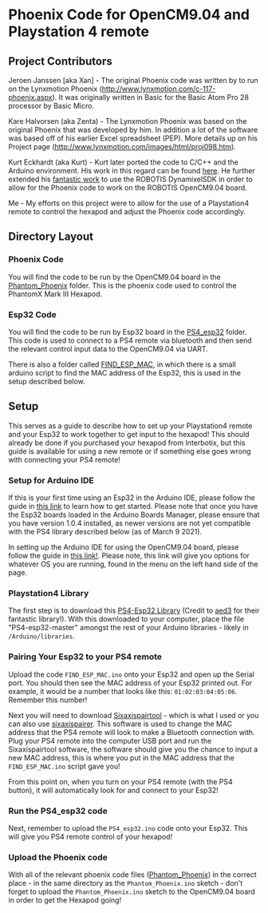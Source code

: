 # Phoenix Code for OpenCM9.04 and Playstation 4 remote

## Project Contributors
Jeroen Janssen [aka Xan] - The original Phoenix code was written by to run on the Lynxmotion Phoenix (http://www.lynxmotion.com/c-117-phoenix.aspx). It was originally written in Basic for the Basic Atom Pro 28 processor by Basic Micro.

Kare Halvorsen (aka Zenta) - The Lynxmotion Phoenix was based on the original Phoenix that was developed by him. In addition a lot of the software was based off of his earlier Excel spreadsheet (PEP). More details up on his Project page (http://www.lynxmotion.com/images/html/proj098.htm).

Kurt Eckhardt (aka Kurt) - Kurt later ported the code to C/C++ and the Arduino environment. His work in this regard can be found [here](https://github.com/KurtE/Arduino_Phoenix_Parts). He further extended his [fantastic work](https://github.com/KurtE/Open_CM_CR_Arduino_Sketches) to use the ROBOTIS DynamixelSDK in order to allow for the Phoenix code to work on the ROBOTIS OpenCM9.04 board.

Me - My efforts on this project were to allow for the use of a Playstation4 remote to control the hexapod and adjust the Phoenix code accordingly.

## Directory Layout

### Phoenix Code
You will find the code to be run by the OpenCM9.04 board in the [Phantom_Phoenix](./Phantom_Phoenix) folder. This is the phoenix code used to control the PhantomX Mark III Hexapod.

### Esp32 Code
You will find the code to be run by Esp32 board in the [PS4_esp32](./PS4_esp32) folder. This code is used to connect to a PS4 remote via bluetooth and then send the relevant control input data to the OpenCM9.04 via UART.

There is also a folder called [FIND_ESP_MAC](./FIND_ESP_MAC), in which there is a small arduino script to find the MAC address of the Esp32, this is used in the setup described below.

## Setup
This serves as a guide to describe how to set up your Playstation4 remote and your Esp32 to work together to get input to the hexapod! This should already be done if you purchased your hexapod from Interbotix, but this guide is available for using a new remote or if something else goes wrong with connecting your PS4 remote!

### Setup for Arduino IDE
If this is your first time using an Esp32 in the Arduino IDE, please follow the guide in [this link](https://randomnerdtutorials.com/installing-the-esp32-board-in-arduino-ide-windows-instructions/) to learn how to get started. Please note that once you have the Esp32 boards loaded in the Arduino Boards Manager, please ensure that you have version 1.0.4 installed, as newer versions are not yet compatible with the PS4 library described below (as of March 9 2021).

In setting up the Arduino IDE for using the OpenCM9.04 board, please follow the guide in [this link!](https://emanual.robotis.com/docs/en/software/arduino_ide/#install-arduino-idewindows). Please note, this link will give you options for whatever OS you are running, found in the menu on the left hand side of the page.

### Playstation4 Library
The first step is to download this [PS4-Esp32 Library](https://github.com/aed3/PS4-esp32) (Credit to [aed3](https://github.com/aed3) for their fantastic library!). With this downloaded to your computer, place the file "PS4-esp32-master" amongst the rest of your Arduino libraries - likely in `/Arduino/libraries`.

### Pairing Your Esp32 to your PS4 remote
Upload the code `FIND_ESP_MAC.ino` onto your Esp32 and open up the Serial port. You should then see the MAC address of your Esp32 printed out. For example, it would be a number that looks like this: `01:02:03:04:05:06`. Remember this number!

Next you will need to download [Sixaxispairtool](https://sixaxispairtool.software.informer.com/download/) - which is what I used or you can also use [sixaxispairer](https://github.com/user-none/sixaxispairer). This software is used to change the MAC address that the PS4 remote will look to make a Bluetooth connection with. Plug your PS4 remote into the computer USB port and run the Sixaxispairtool software, the software should give you the chance to input a new MAC address, this is where you put in the MAC address that the `FIND_ESP_MAC.ino` script gave you!

From this point on, when you turn on your PS4 remote (with the PS4 button), it will automatically look for and connect to your Esp32!

### Run the PS4_esp32 code
Next, remember to upload the `PS4_esp32.ino` code onto your Esp32. This will give you PS4 remote control of your hexapod!

### Upload the Phoenix code
With all of the relevant phoenix code files ([Phantom_Phoenix](./Phantom_Phoenix)) in the correct place - in the same directory as the `Phantom_Phoenix.ino` sketch - don't forget to upload the `Phantom_Phoenix.ino` sketch to the OpenCM9.04 board in order to get the Hexapod going!